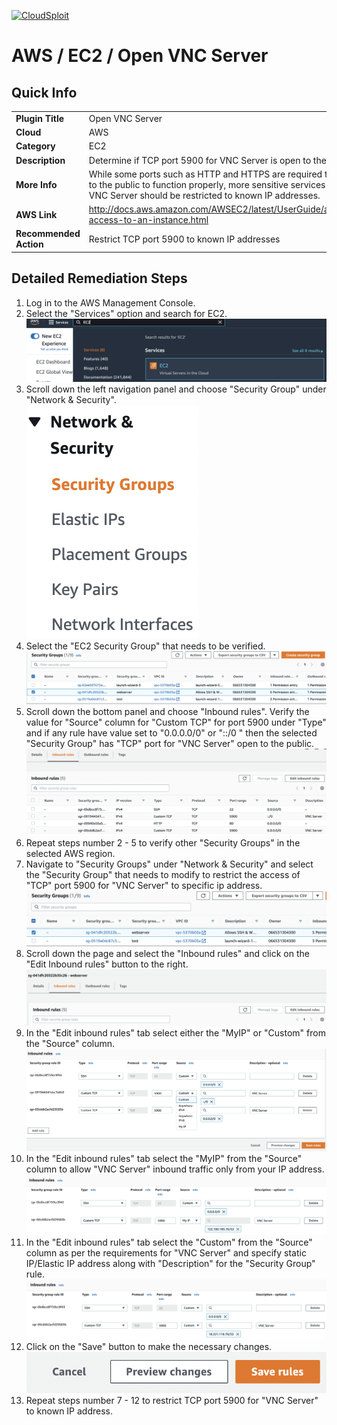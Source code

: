 [![CloudSploit](https://cloudsploit.com/img/logo-new-big-text-100.png "CloudSploit")](https://cloudsploit.com)

# AWS / EC2 / Open VNC Server

## Quick Info

| | |
|-|-|
| **Plugin Title** | Open VNC Server |
| **Cloud** | AWS |
| **Category** | EC2 |
| **Description** | Determine if TCP port 5900 for VNC Server is open to the public |
| **More Info** | While some ports such as HTTP and HTTPS are required to be open to the public to function properly, more sensitive services such as VNC Server should be restricted to known IP addresses. |
| **AWS Link** | http://docs.aws.amazon.com/AWSEC2/latest/UserGuide/authorizing-access-to-an-instance.html |
| **Recommended Action** | Restrict TCP port 5900 to known IP addresses |

## Detailed Remediation Steps
1. Log in to the AWS Management Console.
2. Select the "Services" option and search for EC2. </br> <img src="/resources/aws/ec2/open-vnc-server/step2.png"/>
3. Scroll down the left navigation panel and choose "Security Group" under "Network & Security".</br> <img src="/resources/aws/ec2/open-vnc-server/step3.png"/>
4. Select the "EC2 Security Group" that needs to be verified. </br> <img src="/resources/aws/ec2/open-vnc-server/step4.png"/>
5. Scroll down the bottom panel and choose "Inbound rules". Verify the value for "Source" column for "Custom TCP" for port 5900 under "Type" and if any rule have value set to "0.0.0.0/0" or "::/0 " then the selected "Security Group" has "TCP" port for "VNC Server" open to the public.</br> <img src="/resources/aws/ec2/open-vnc-server/step5.png"/>
6. Repeat steps number 2 - 5 to verify other "Security Groups" in the selected AWS region.</br> 
7. Navigate to "Security Groups" under "Network & Security" and select the "Security Group" that needs to modify to restrict the access of "TCP" port 5900 for "VNC Server"  to specific ip address. </br> <img src="/resources/aws/ec2/open-vnc-server/step7.png"/>
8. Scroll down the page and select the "Inbound rules" and click on the "Edit Inbound rules" button to the right. </br> <img src="/resources/aws/ec2/open-vnc-server/step8.png"/>
9. In the "Edit inbound rules" tab select either the "MyIP" or "Custom" from the "Source" column.</br> <img src="/resources/aws/ec2/open-vnc-server/step9.png"/>
10. In the "Edit inbound rules" tab select the "MyIP" from the "Source" column to allow "VNC Server" inbound traffic only from your IP address.</br> <img src="/resources/aws/ec2/open-vnc-server/step10.png"/>
11. In the "Edit inbound rules" tab select the "Custom" from the "Source" column as per the requirements for "VNC Server" and specify static IP/Elastic IP address along with "Description" for the "Security Group" rule. </br> <img src="/resources/aws/ec2/open-vnc-server/step11.png"/>
12. Click on the "Save" button to make the necessary changes. </br> <img src="/resources/aws/ec2/open-vnc-server/step12.png"/>
13. Repeat steps number 7 - 12 to restrict TCP port 5900 for "VNC Server" to known IP address.</br>
